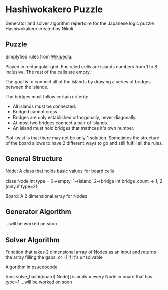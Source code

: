 # Hashiwokakero Puzzle

Generator and solver algorithm repertoire for the Japanese logic puzzle Hashiwokakero created by Nikoli.

## Puzzle

Simplyfied rules from [Wikipedia](https://en.wikipedia.org/wiki/Hashiwokakero).

Played in rectangular grid. Encircled cells are islands numbers from 1 to 8 inclusive. The rest of the cells are empty.

The goal is to connect all of the islands by drawing a series of bridges between the islands. 

The bridges must follow certain criteria:
- All islands must be connected.
- Bridged cannot cross.
- Bridges are only established orthogonally, never diagonally.
- At most two bridges connect a pair of islands.
- An island must hold bridges that mathces it's own number.

Plot-twist is that there may not be only 1 solution. Sometimes the structure of the board allows to have 2 different ways to go and still fulfill all the rules.

## General Structure

Node: A class that holds basic values for board cells

class Node
    int type = 0->empty, 1->island, 2->bridge
    int bridge_count -> 1, 2 (only if type=2)

Board: A 2 dimensional array for Nodes


## Generator Algorithm

...will be worked on soon


## Solver Algorithm

Function that takes 2 dimensional array of Nodes as an input and returns the array filling the gaps, or -1 if it's unsolvable



Algorithm in psuedocode



func solve_hashi(board)
    Node[] islands = every Node in board that has type=1
    ...will be worked on soon

